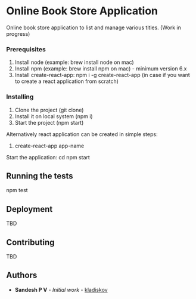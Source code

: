 # Online Book Store Application

Online book store application to list and manage various titles. (Work in progress)

### Prerequisites

1. Install node (example: brew install node on mac)
2. Install npm (example: brew install npm on mac) - minimum version 6.x
3. Install create-react-app: npm i -g create-react-app (in case if you want to create a react application from scratch)

### Installing

1. Clone the project (git clone)
2. Install it on local system (npm i)
3. Start the project (npm start)

Alternatively react application can be created in simple steps:

1. create-react-app app-name

Start the application:
cd <app-name>
npm start

## Running the tests

npm test

## Deployment

TBD

## Contributing

TBD

## Authors

- **Sandesh P V** - _Initial work_ - [kladiskov](https://github.com/kladiskov)
